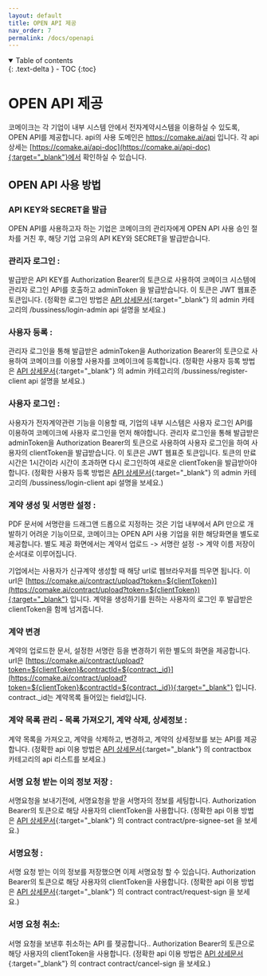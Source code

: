 ```yaml
---
layout: default
title: OPEN API 제공
nav_order: 7
permalink: /docs/openapi
---
```



<details open markdown="block">
  <summary>
    Table of contents
  </summary>
  {: .text-delta }
- TOC
{:toc}
</details>

# OPEN API 제공
코메이크는 각 기업이 내부 시스템 안에서 전자계약시스템을 이용하실 수 있도록, OPEN API를 제공합니다. api의 사용 도메인은 https://comake.ai/api 입니다. 각 api 상세는 [https://comake.ai/api-doc](https://comake.ai/api-doc){:target="_blank"}에서 확인하실 수 있습니다.

## OPEN API 사용 방법
###  API KEY와 SECRET을 발급
OPEN API를 사용하고자 하는 기업은 코메이크의 관리자에게 OPEN API 사용 승인 절차를 거친 후, 해당 기업 고유의 API KEY와 SECRET을 발급받습니다.

### 관리자 로그인 :
발급받은 API KEY를 Authorization Bearer의 토큰으로 사용하여 코메이크 시스템에 관리자 로그인 API를 호출하고 adminToken 을 발급받습니다. 이 토큰은 JWT 웹표준 토큰입니다. 
(정확한 로그인 방법은 [API 상세문서](https://comake.ai/api-doc){:target="_blank"} 의 admin 카테고리의 /bussiness/login-admin api 설명을 보세요.)

### 사용자 등록 :
관리자 로그인을 통해 발급받은 adminToken을 Authorization Bearer의 토큰으로 사용하여 코메이크를 이용할 사용자를 코메이크에 등록합니다. 
(정확한 사용자 등록 방법은  [API 상세문서](https://comake.ai/api-doc){:target="_blank"} 의 admin 카테고리의 /bussiness/register-client api 설명을 보세요.)

### 사용자 로그인 :
사용자가 전자계약관련 기능을 이용할 때, 기업의 내부 시스템은 사용자 로그인 API를 이용하여 코메이크에 사용자 로그인을 먼저 해야합니다. 관리자 로그인을 통해 발급받은 adminToken을 Authorization Bearer의 토큰으로 사용하여 사용자 로그인을 하여 사용자의 clientToken을 발급받습니다. 이 토큰은 JWT 웹표준 토큰입니다. 토큰의 만료시간은 1시간이라 시간이 초과하면 다시 로그인하여 새로운 clientToken을 발급받아야합니다. 
(정확한 사용자 등록 방법은  [API 상세문서](https://comake.ai/api-doc){:target="_blank"} 의 admin 카테고리의 /bussiness/login-client api 설명을 보세요.)


### 계약 생성 및 서명란 설정 :
PDF 문서에 서명란을 드래그앤 드롭으로 지정하는 것은 기업 내부에서 API 만으로 개발하기 어려운 기능이므로, 코메이크는 OPEN API 사용 기업을 위한 해당화면을 별도로 제공합니다. 
별도 제공 화면에서는 계약서 업로드 -> 서명란 설정 -> 계약 이름 저장이 순서대로 이루어집니다.

기업에서는 사용자가 신규계약 생성할 때 해당 url로 웹브라우저를 띄우면 됩니다. 
이 url은 [https://comake.ai/contract/upload?token=${clientToken}](https://comake.ai/contract/upload?token=${clientToken}){:target="_blank"}  입니다. 
계약을 생성하기를 원하는 사용자의 로그인 후 발급받은 clientToken을 함께 넘겨줍니다. 

### 계약 변경
계약의 업로드한 문서, 설정한 서명란 등을 변경하기 위한 별도의 화면을 제공합니다. 
url은 [https://comake.ai/contract/upload?token=${clientToken}&contractId=${contract._id}](https://comake.ai/contract/upload?token=${clientToken}&contractId=${contract._id}){:target="_blank"} 입니다. contract._id는 계약목록 들어있는 field입니다. 

### 계약 목록 관리 - 목록 가져오기, 계약 삭제, 상세정보 :
계약 목록을 가져오고, 계약을 삭제하고, 변경하고, 계약의 상세정보를 보는 API를 제공합니다. 
(정확한 api 이용 방법은  [API 상세문서](https://comake.ai/api-doc){:target="_blank"} 의 contractbox 카테고리의 api 리스트를 보세요.)

### 서명 요청 받는 이의 정보 저장 :
서명요청을 보내기전에, 서명요청을 받을 서명자의 정보를 세팅합니다. Authorization Bearer의 토큰으로 해당 사용자의 clientToken을 사용합니다.
(정확한 api 이용 방법은  [API 상세문서](https://comake.ai/api-doc){:target="_blank"} 의 contract contract/pre-signee-set 을 보세요.)

### 서명요청 :
서명 요청 받는 이의 정보를 저장했으면 이제 서명요청 할 수 있습니다. Authorization Bearer의 토큰으로 해당 사용자의 clientToken을 사용합니다. 
(정확한 api 이용 방법은  [API 상세문서](https://comake.ai/api-doc){:target="_blank"} 의 contract contract/request-sign 을 보세요.)

### 서명 요청 취소:
서명 요청을 보낸후 취소하는 API 를 젲공합니다.. Authorization Bearer의 토큰으로 해당 사용자의 clientToken을 사용합니다. 
(정확한 api 이용 방법은  [API 상세문서](https://comake.ai/api-doc){:target="_blank"} 의 contract contract/cancel-sign 을 보세요.)
